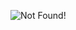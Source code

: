 ![Not Found!](https://github.com/6476158/lecturenotes/blob/master/signal_and_systems/img/2011188.png)
